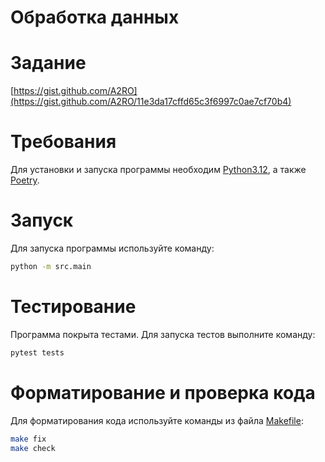 # Обработка данных

# Задание

[https://gist.github.com/A2RO](https://gist.github.com/A2RO/11e3da17cffd65c3f6997c0ae7cf70b4)

# Требования

Для установки и запуска программы необходим
[Python3.12](https://www.python.org/downloads/release/python-3120/), а также [Poetry](https://python-poetry.org/).

# Запуск

Для запуска программы используйте команду:

```bash
python -m src.main
```

# Тестирование

Программа покрыта тестами. Для запуска тестов выполните команду:

```bash
pytest tests
```

# Форматирование и проверка кода

Для форматирования кода используйте команды из файла [Makefile](Makefile):

```bash
make fix
make check
```
